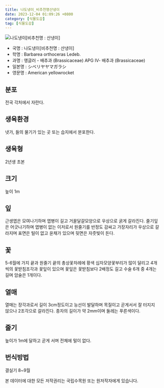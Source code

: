 ```yaml
---
title: 나도냉이_비추천명산냉이
date: 2023-12-04 01:09:26 +0800
category: [식물도감]
tag: [식물도감]
---
```




![나도냉이[비추천명 : 산냉이]](/fileUpload/plants/basic/Cruciferae/Barbarea/8361/1_th2.JPG)
- 국명 : 나도냉이[비추천명 : 산냉이]
- 학명 : Barbarea orthoceras Ledeb.
- 과명 : 앵글러 - 배추과 (Brassicaceae) APG Ⅳ- 배추과 (Brassicaceae)
- 일본명 : シベリヤヤマガラシ
- 영문명 : American yellowrocket


## 분포
전국 각처에서 자란다.
## 생육환경
냇가, 들의 물기가 있는 곳 또는 습지에서 분포한다.
## 생육형
2년생 초본
## 크기
높이 1m
## 잎
근생엽은 모여나기하며 엽병이 길고 거꿀달걀모양으로 우상으로 굵게 갈라진다. 줄기잎은 어긋나기하며 엽병이 없는 이저로서 원줄기를 반정도 감싸고 가장자리가 우상으로 갈라지며 표면은 털이 없고 윤채가 있으며 뒷면은 자줏빛이 돈다.
## 꽃
5-6월에 가지 끝과 원줄기 끝의 총상꽃차례에 황색 십자모양꽃부리가 많이 달리고 4개씩의 꽃받침조각과 꽃잎이 있으며 꽃잎은 꽃받침보다 2배정도 길고 수술 6개 중 4개는 길며 암술은 1개이다.
## 열매
열매는 장각과로서 길이 3cm정도이고 능선이 발달하며 목질이고 곧게서서 잘 터지지 않으나 2조각으로 갈라진다. 종자의 길이가 약 2mm이며 둘레는 푸른색이다.
## 줄기
높이가 1m에 달하고 곧게 서며 전체에 털이 없다.
## 번식방법
결실기 8~9월






본 데이터에 대한 모든 저작권리는 국립수목원 또는 원저작자에게 있습니다.
